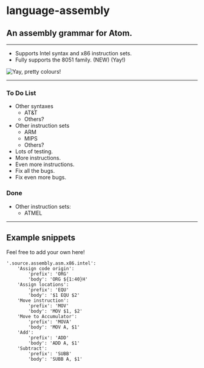 # language-assembly
## An assembly grammar for Atom.
------------

* Supports Intel syntax and x86 instruction sets.
* Fully supports the 8051 family. (NEW) (Yay!)

![Yay, pretty colours!](https://raw.githubusercontent.com/oliverkeeble/atom-language-assembly/master/screenshot.png)

------------
### To Do List
* Other syntaxes
	* AT&T
	* Others?
* Other instruction sets
	* ARM
	* MIPS
	* Others?
* Lots of testing.
* More instructions.
* Even more instructions.
* Fix all the bugs.
* Fix even more bugs.

### Done
* Other instruction sets:
	* ATMEL

------------

## Example snippets

Feel free to add your own here!

```
'.source.assembly.asm.x86.intel':
    'Assign code origin':
        'prefix': 'ORG'
        'body': 'ORG ${1:40}H'
    'Assign locations':
        'prefix': 'EQU'
        'body': '$1 EQU $2'
    'Move instruction':
        'prefix': 'MOV'
        'body': 'MOV $1, $2'
    'Move to Accumulator':
        'prefix': 'MOVA'
        'body': 'MOV A, $1'
    'Add':
        'prefix': 'ADD'
        'body': 'ADD A, $1'
    'Subtract':
        'prefix': 'SUBB'
        'body': 'SUBB A, $1'
```
